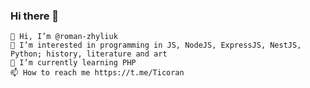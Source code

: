 ### Hi there 👋

    👋 Hi, I’m @roman-zhyliuk
    👀 I’m interested in programming in JS, NodeJS, ExpressJS, NestJS, Python; history, literature and art
    🌱 I’m currently learning PHP
    📫 How to reach me https://t.me/Ticoran
